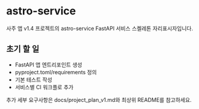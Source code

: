 # astro-service

사주 앱 v1.4 프로젝트의 astro-service FastAPI 서비스 스켈레톤 자리표시자입니다.

## 초기 할 일
- FastAPI 앱 엔트리포인트 생성
- pyproject.toml/requirements 정의
- 기본 테스트 작성
- 서비스별 CI 워크플로 추가

추가 세부 요구사항은 docs/project_plan_v1.md와 최상위 README를 참고하세요.
